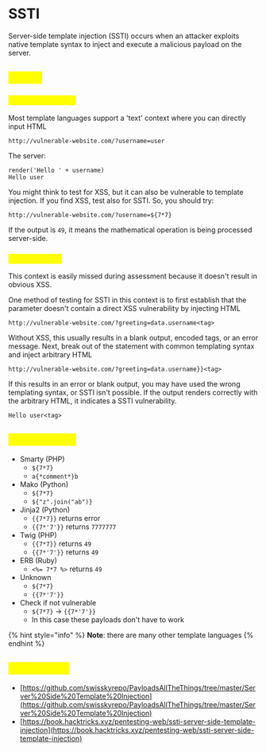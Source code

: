 # SSTI

Server-side template injection (SSTI) occurs when an attacker exploits native template syntax to inject and execute a malicious payload on the server.

## <mark style="color:yellow;">Detect</mark>

### <mark style="color:yellow;">**Plaintext context**</mark>

Most template languages support a 'text' context where you can directly input HTML

```
http://vulnerable-website.com/?username=user
```

The server:

```
render('Hello ' + username)
Hello user
```

You might think to test for XSS, but it can also be vulnerable to template injection. If you find XSS, test also for SSTI. So, you should try:

```
http://vulnerable-website.com/?username=${7*7}
```

If the output is `49`, it means the mathematical operation is being processed server-side.

### <mark style="color:yellow;">**Code context**</mark>

This context is easily missed during assessment because it doesn't result in obvious XSS.

One method of testing for SSTI in this context is to first establish that the parameter doesn't contain a direct XSS vulnerability by injecting HTML

```
http://vulnerable-website.com/?greeting=data.username<tag>
```

Without XSS, this usually results in a blank output, encoded tags, or an error message. Next, break out of the statement with common templating syntax and inject arbitrary HTML

```
http://vulnerable-website.com/?greeting=data.username}}<tag>
```

If this results in an error or blank output, you may have used the wrong templating syntax, or SSTI isn't possible. If the output renders correctly with the arbitrary HTML, it indicates a SSTI vulnerability.

```
Hello user<tag>
```

## <mark style="color:yellow;">Identification</mark>

* Smarty (PHP)
  * `${7*7}`
  * &#x20;`a{*comment*}b`
* Mako (Python)
  * `${7*7}`
  * `${"z".join("ab")}`
* Jinja2 (Python)
  * `{{7*7}}` returns error
  * `{{7*'7'}}`  returns `7777777`
* Twig (PHP)
  * `{{7*7}}` returns `49`
  * `{{7*'7'}}` returns `49`
* ERB (Ruby)
  * `<%= 7*7 %>` returns `49`
* Unknown
  * `${7*7}`
  * `{{7*'7'}}`
* Check if not vulnerable
  * `${7*7}` -> `{{7*'7'}}`&#x20;
  * In this case these payloads don't have to work

{% hint style="info" %}
**Note**: there are many other template languages
{% endhint %}

## <mark style="color:yellow;">Exploitation</mark>

* [https://github.com/swisskyrepo/PayloadsAllTheThings/tree/master/Server%20Side%20Template%20Injection](https://github.com/swisskyrepo/PayloadsAllTheThings/tree/master/Server%20Side%20Template%20Injection)
* [https://book.hacktricks.xyz/pentesting-web/ssti-server-side-template-injection](https://book.hacktricks.xyz/pentesting-web/ssti-server-side-template-injection)
